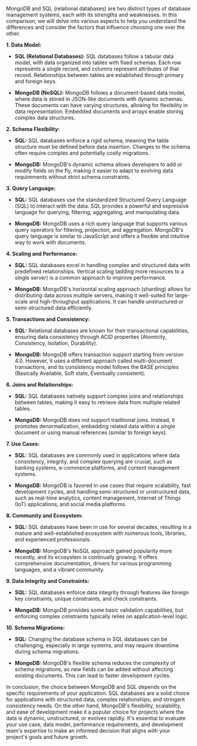 MongoDB and SQL (relational databases) are two distinct types of database management systems, each with its strengths and weaknesses. In this comparison, we will delve into various aspects to help you understand the differences and consider the factors that influence choosing one over the other.

**1. Data Model:**

- **SQL (Relational Databases):** SQL databases follow a tabular data model, with data organized into tables with fixed schemas. Each row represents a single record, and columns represent attributes of that record. Relationships between tables are established through primary and foreign keys.

- **MongoDB (NoSQL):** MongoDB follows a document-based data model, where data is stored in JSON-like documents with dynamic schemas. These documents can have varying structures, allowing for flexibility in data representation. Embedded documents and arrays enable storing complex data structures.

**2. Schema Flexibility:**

- **SQL:** SQL databases enforce a rigid schema, meaning the table structure must be defined before data insertion. Changes to the schema often require complex and potentially costly migrations.

- **MongoDB:** MongoDB's dynamic schema allows developers to add or modify fields on the fly, making it easier to adapt to evolving data requirements without strict schema constraints.

**3. Query Language:**

- **SQL:** SQL databases use the standardized Structured Query Language (SQL) to interact with the data. SQL provides a powerful and expressive language for querying, filtering, aggregating, and manipulating data.

- **MongoDB:** MongoDB uses a rich query language that supports various query operators for filtering, projection, and aggregation. MongoDB's query language is similar to JavaScript and offers a flexible and intuitive way to work with documents.

**4. Scaling and Performance:**

- **SQL:** SQL databases excel in handling complex and structured data with predefined relationships. Vertical scaling (adding more resources to a single server) is a common approach to improve performance.

- **MongoDB:** MongoDB's horizontal scaling approach (sharding) allows for distributing data across multiple servers, making it well-suited for large-scale and high-throughput applications. It can handle unstructured or semi-structured data efficiently.

**5. Transactions and Consistency:**

- **SQL:** Relational databases are known for their transactional capabilities, ensuring data consistency through ACID properties (Atomicity, Consistency, Isolation, Durability).

- **MongoDB:** MongoDB offers transaction support starting from version 4.0. However, it uses a different approach called multi-document transactions, and its consistency model follows the BASE principles (Basically Available, Soft state, Eventually consistent).

**6. Joins and Relationships:**

- **SQL:** SQL databases natively support complex joins and relationships between tables, making it easy to retrieve data from multiple related tables.

- **MongoDB:** MongoDB does not support traditional joins. Instead, it promotes denormalization, embedding related data within a single document or using manual references (similar to foreign keys).

**7. Use Cases:**

- **SQL:** SQL databases are commonly used in applications where data consistency, integrity, and complex querying are crucial, such as banking systems, e-commerce platforms, and content management systems.

- **MongoDB:** MongoDB is favored in use cases that require scalability, fast development cycles, and handling semi-structured or unstructured data, such as real-time analytics, content management, Internet of Things (IoT) applications, and social media platforms.

**8. Community and Ecosystem:**

- **SQL:** SQL databases have been in use for several decades, resulting in a mature and well-established ecosystem with numerous tools, libraries, and experienced professionals.

- **MongoDB:** MongoDB's NoSQL approach gained popularity more recently, and its ecosystem is continually growing. It offers comprehensive documentation, drivers for various programming languages, and a vibrant community.

**9. Data Integrity and Constraints:**

- **SQL:** SQL databases enforce data integrity through features like foreign key constraints, unique constraints, and check constraints.

- **MongoDB:** MongoDB provides some basic validation capabilities, but enforcing complex constraints typically relies on application-level logic.

**10. Schema Migrations:**

- **SQL:** Changing the database schema in SQL databases can be challenging, especially in large systems, and may require downtime during schema migrations.

- **MongoDB:** MongoDB's flexible schema reduces the complexity of schema migrations, as new fields can be added without affecting existing documents. This can lead to faster development cycles.

In conclusion, the choice between MongoDB and SQL depends on the specific requirements of your application. SQL databases are a solid choice for applications with structured data, complex relationships, and stringent consistency needs. On the other hand, MongoDB's flexibility, scalability, and ease of development make it a popular choice for projects where the data is dynamic, unstructured, or evolves rapidly. It's essential to evaluate your use case, data model, performance requirements, and development team's expertise to make an informed decision that aligns with your project's goals and future growth.

